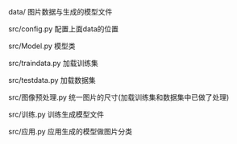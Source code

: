 
data/            图片数据与生成的模型文件

src/config.py    配置上面data的位置 

src/Model.py     模型类

src/traindata.py 加载训练集  

src/testdata.py  加载数据集

src/图像预处理.py  统一图片的尺寸(加载训练集和数据集中已做了处理)

src/训练.py       训练生成模型文件    

src/应用.py       应用生成的模型做图片分类    
